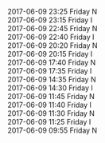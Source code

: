 2017-06-09 23:25 Friday  N  
2017-06-09 23:15 Friday  I  
2017-06-09 22:45 Friday  N  
2017-06-09 22:40 Friday  I  
2017-06-09 20:20 Friday  N  
2017-06-09 20:15 Friday  I  
2017-06-09 17:40 Friday  N  
2017-06-09 17:35 Friday  I  
2017-06-09 14:35 Friday  N  
2017-06-09 14:30 Friday  I  
2017-06-09 11:45 Friday  N  
2017-06-09 11:40 Friday  I  
2017-06-09 11:30 Friday  N  
2017-06-09 11:25 Friday  I  
2017-06-09 09:55 Friday  N  
